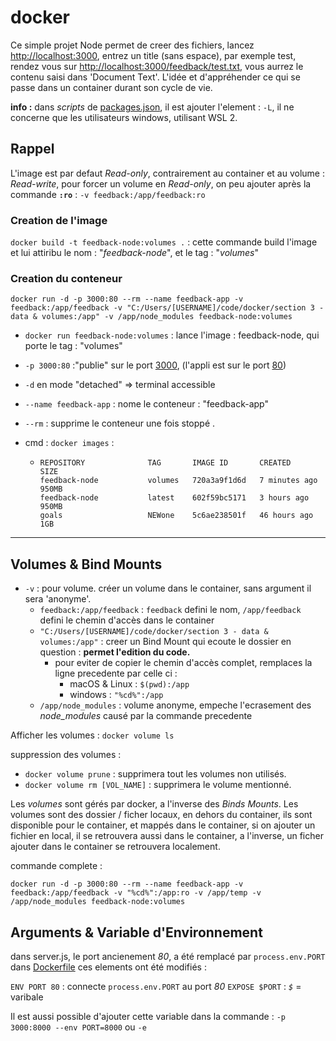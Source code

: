 # docker

Ce simple projet Node permet de creer des fichiers, lancez [http://localhost:3000](http://localhost:3000), entrez un title (sans espace), par exemple test, rendez vous sur [http://localhost:3000/feedback/test.txt](http://localhost:3000/feedback/test.txt), vous aurrez le contenu saisi dans 'Document Text'.
L'idée et d'appréhender ce qui se passe dans un container durant son cycle de vie.

**info :** dans *scripts* de [packages.json](./package.json), il est ajouter l'element : ```-L```, il ne concerne que les utilisateurs windows, utilisant WSL 2.

## Rappel

L'image est par defaut *Read-only*, contrairement au container et au volume : *Read-write*, pour forcer un volume en *Read-only*, on peu ajouter après la commande **```:ro```** : ```-v feedback:/app/feedback:ro```

### Creation de l'image

```docker build -t feedback-node:volumes .``` : cette commande build l'image et lui attiribu le nom : "*feedback-node*", et le tag : "*volumes*"

### Creation du conteneur

```docker
docker run -d -p 3000:80 --rm --name feedback-app -v feedback:/app/feedback -v "C:/Users/[USERNAME]/code/docker/section 3 - data & volumes:/app" -v /app/node_modules feedback-node:volumes
```

- ```docker run feedback-node:volumes``` : lance l'image : feedback-node, qui porte le tag : "volumes"
- ```-p 3000:80``` :"publie" sur le port [3000](http://localhost:3000/), (l'appli est sur le port [80](http://localhost:80/))
- ```-d``` en mode "detached" => terminal accessible
- ```--name feedback-app``` : nome le conteneur : "feedback-app"
- ```--rm``` : supprime le conteneur une fois stoppé .
- cmd : ```docker images``` :

  - ```shell
    REPOSITORY              TAG       IMAGE ID       CREATED         SIZE
    feedback-node           volumes   720a3a9f1d6d   7 minutes ago   950MB
    feedback-node           latest    602f59bc5171   3 hours ago     950MB
    goals                   NEWone    5c6ae238501f   46 hours ago    1GB
    ```

---

## Volumes & Bind Mounts

- ```-v``` : pour volume. créer un volume dans le container, sans argument il sera 'anonyme'.
  - ```feedback:/app/feedback``` : ```feedback``` defini le nom, ```/app/feedback``` defini le chemin d'accès dans le container
  - ```"C:/Users/[USERNAME]/code/docker/section 3 - data & volumes:/app"``` : creer un Bind Mount qui ecoute le dossier en question : **permet l'edition du code.**
    - pour eviter de copier le chemin d'accès complet, remplaces la ligne precedente par celle ci :
      - macOS & Linux : ```$(pwd):/app```
      - windows : ```"%cd%":/app```
  - ```/app/node_modules``` : volume anonyme, empeche l'ecrasement des *node_modules* causé par la commande precedente

Afficher les volumes : ```docker volume ls```

suppression des volumes :

- ```docker volume prune``` : supprimera tout les volumes non utilisés.
- ```docker volume rm [VOL_NAME]``` : supprimera le volume mentionné.

Les *volumes* sont gérés par docker, a l'inverse des *Binds Mounts*.
Les volumes sont des dossier / ficher locaux, en dehors du container, ils sont disponible pour le container, et mappés dans le container, si on ajouter un fichier en local, il se retrouvera aussi dans le container, a l'inverse, un ficher ajouter dans le container se retrouvera localement.

commande complete :

```docker
docker run -d -p 3000:80 --rm --name feedback-app -v feedback:/app/feedback -v "%cd%":/app:ro -v /app/temp -v /app/node_modules feedback-node:volumes
```

## Arguments & Variable d'Environnement

dans server.js, le port ancienement *80*, a été remplacé par ```process.env.PORT```
dans [Dockerfile](./Dockerfile) ces elements ont été modifiés :

```ENV PORT 80``` : connecte ```process.env.PORT``` au port *80*
```EXPOSE $PORT``` : *```$```* = varibale

Il est aussi possible d'ajouter cette variable dans la commande : ```-p 3000:8000 --env PORT=8000``` ou ```-e```
